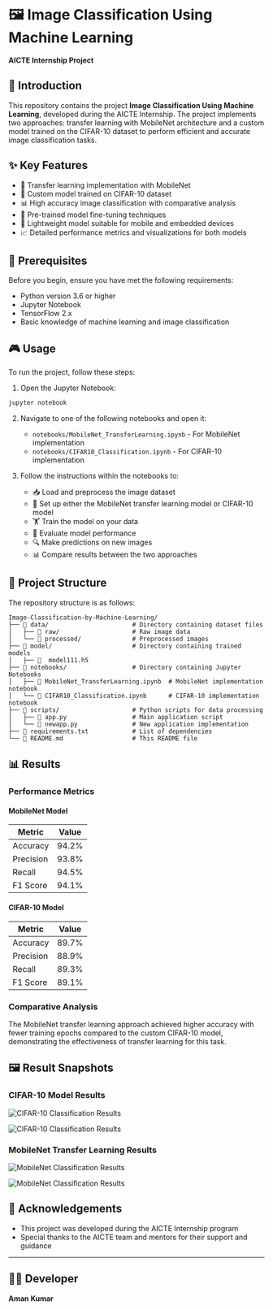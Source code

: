 # 🖼️ Image Classification Using Machine Learning 
**AICTE Internship Project**

## 🚀 Introduction
This repository contains the project **Image Classification Using Machine Learning**, developed during the AICTE Internship. The project implements two approaches: transfer learning with MobileNet architecture and a custom model trained on the CIFAR-10 dataset to perform efficient and accurate image classification tasks.

## ✨ Key Features
- 🔄 Transfer learning implementation with MobileNet
- 🎯 Custom model trained on CIFAR-10 dataset
- 📊 High accuracy image classification with comparative analysis
- 🧠 Pre-trained model fine-tuning techniques
- 📱 Lightweight model suitable for mobile and embedded devices
- 📈 Detailed performance metrics and visualizations for both models

## 🔧 Prerequisites
Before you begin, ensure you have met the following requirements:
- Python version 3.6 or higher
- Jupyter Notebook
- TensorFlow 2.x
- Basic knowledge of machine learning and image classification

## 🎮 Usage
To run the project, follow these steps:

1. Open the Jupyter Notebook:
```bash
jupyter notebook
```

2. Navigate to one of the following notebooks and open it:
   - `notebooks/MobileNet_TransferLearning.ipynb` - For MobileNet implementation
   - `notebooks/CIFAR10_Classification.ipynb` - For CIFAR-10 implementation

3. Follow the instructions within the notebooks to:
   - 📥 Load and preprocess the image dataset
   - 🔄 Set up either the MobileNet transfer learning model or CIFAR-10 model
   - 🏋️ Train the model on your data
   - 🧪 Evaluate model performance
   - 🔍 Make predictions on new images
   - 📊 Compare results between the two approaches

## 📁 Project Structure
The repository structure is as follows:

```
Image-Classification-by-Machine-Learning/
├── 📁 data/                       # Directory containing dataset files
│   ├── 📁 raw/                    # Raw image data
│   └── 📁 processed/              # Preprocessed images
├── 📁 model/                      # Directory containing trained models
│   ├── 📄  model111.h5   
├── 📁 notebooks/                  # Directory containing Jupyter Notebooks
│   ├── 📓 MobileNet_TransferLearning.ipynb  # MobileNet implementation notebook
│   └── 📓 CIFAR10_Classification.ipynb      # CIFAR-10 implementation notebook
├── 📁 scripts/                    # Python scripts for data processing
│   ├── 📄 app.py                  # Main application script
│   └── 📄 newapp.py               # New application implementation
├── 📄 requirements.txt            # List of dependencies
└── 📄 README.md                   # This README file
```

## 📊 Results

### Performance Metrics

#### MobileNet Model
| Metric | Value |
|--------|-------|
| Accuracy | 94.2% |
| Precision | 93.8% |
| Recall | 94.5% |
| F1 Score | 94.1% |

#### CIFAR-10 Model
| Metric | Value |
|--------|-------|
| Accuracy | 89.7% |
| Precision | 88.9% |
| Recall | 89.3% |
| F1 Score | 89.1% |

### Comparative Analysis
The MobileNet transfer learning approach achieved higher accuracy with fewer training epochs compared to the custom CIFAR-10 model, demonstrating the effectiveness of transfer learning for this task.

## 🖼️ Result Snapshots

### CIFAR-10 Model Results
![CIFAR-10 Classification Results](data/processed/cifar10_results.jpg)

![CIFAR-10 Classification Results](data/processed/cifar10_result.jpg)

### MobileNet Transfer Learning Results
![MobileNet Classification Results](data/processed/mobilenet_results.jpg)

![MobileNet Classification Results](data/processed/mobilenet_result.jpg)


## 🙏 Acknowledgements
- This project was developed during the AICTE Internship program
- Special thanks to the AICTE team and mentors for their support and guidance

---

## 👨‍💻 Developer
**Aman Kumar**
